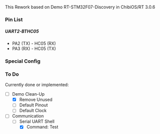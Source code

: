 This Rework based on Demo RT-STM32F07-Discovery in ChibiOS/RT 3.0.6

### Pin List

##### UART2-BTHC05
- PA2 (TX) - HC05 (RX)
- PA3 (RX) - HC05 (TX)

### Special Config

### To Do
Currently done or implemented:
- [ ] Demo Clean-Up
  - [x] Remove Unused
  - [ ] Default Pinout
  - [ ] Default Clock
- [ ] Communication
  - [ ] Serial UART Shell
    - [x] Command: Test

